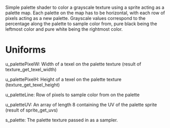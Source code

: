 Simple palette shader to color a grayscale texture using a sprite acting as a palette map. Each palette on the map has to be horizontal, with each row of pixels acting as a new palette. Grayscale values correspond to the percentage along the palette to sample color from, pure black being the leftmost color and pure white being the rightmost color.



# Uniforms

u_palettePixelW: Width of a texel on the palette texture (result of texture_get_texel_width)

u_palettePixelH: Height of a texel on the palette texture (texture_get_texel_height)

u_paletteLine: Row of pixels to sample color from on the palette

u_paletteUV: An array of length 8 containing the UV of the palette sprite (result of sprite_get_uvs)

s_palette: The palette texture passed in as a sampler.